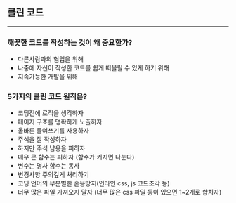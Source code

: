 ## 클린 코드
---
### 깨끗한 코드를 작성하는 것이 왜 중요한가?
- 다른사람과의 협업을 위해
- 나중에 자신이 작성한 코드를 쉽게 떠올릴 수 있게 하기 위해
- 지속가능한 개발을 위해
### 5가지의 클린 코드 원칙은?
- 코딩전에 로직을 생각하자
- 페이지 구조를 명확하게 노출하자
- 올바른 들여쓰기를 사용하자
- 주석을 잘 작성하자
- 하지만 주석 남용을 피하자
- 매우 큰 함수는 피하자 (함수가 커지면 나눈다)
- 변수는 명사 함수는 동사
- 변경사항 주의깊게 처리하기
- 코딩 언어의 무분별한 혼용방지(인라인 css, js 코드조각 등)
- 너무 많은 파일 가져오지 말자 (너무 많은 css 파일 등이 있으면 1~2개로 합치자)